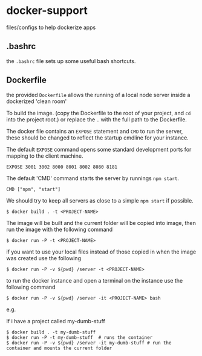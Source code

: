 # docker-support
files/configs to help dockerize apps

## .bashrc
the `.bashrc` file sets up some useful bash shortcuts.

## Dockerfile
the provided `Dockerfile` allows the running of a local node server inside a dockerized 'clean room'

To build the image. (copy the Dockerfile to the root of your project, and `cd` into the project root.) or replace the `.` with the full path to the Dockerfile.

The docker file contains an `EXPOSE` statement and `CMD` to run the server, these should be changed to reflect the startup
cmdline for your instance.

The default `EXPOSE` command opens some standard development ports for mapping to the client machine.

`EXPOSE 3001 3002 8000 8001 8002 8080 8181`

The default 'CMD' command starts the server by runnings `npm start`.

`CMD ["npm", "start"]`

 We should try to keep all servers as close to a simple `npm start` if possible.

```
$ docker build . -t <PROJECT-NAME>
```

The image will be built and the current folder will be copied into image,
then run the image with the following command

```
$ docker run -P -t <PROJECT-NAME>
```

if you want to use your local files instead of those copied in when the image was created use
the following

```
$ docker run -P -v ${pwd} /server -t <PROJECT-NAME>
```

to run the docker instance and open a terminal on the instance
use the following command

```
$ docker run -P -v ${pwd} /server -it <PROJECT-NAME> bash
```

e.g.

If i have a project called my-dumb-stuff
```
$ docker build . -t my-dumb-stuff
$ docker run -P -t my-dumb-stuff  # runs the container
$ docker run -P -v ${pwd} /server -it my-dumb-stuff # run the container and mounts the current folder
```
